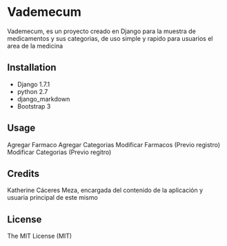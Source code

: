 # Vademecum
Vademecum, es un proyecto creado en Django para la muestra de medicamentos y sus categorias, de uso simple y rapido para usuarios el area de la medicina 

## Installation

* Django 1.7.1
* python 2.7
* django_markdown
* Bootstrap 3

## Usage

Agregar Farmaco
Agregar Categorias
Modificar Farmacos (Previo registro)
Modificar Categorias (Previo regitro)

## Credits

Katherine Cáceres Meza, encargada del contenido de la aplicación y usuaria principal de este mismo

## License

The MIT License (MIT)
